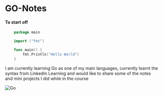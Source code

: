 # GO-Notes

#### To start off
```go
    package main

    import ("fmt")

    func main() {
        fmt.Println("Hello World")
    }
```
I am currently learning Go as one of my main languages, currently learnt the syntax from LinkedIn Learning and would like to share some of the notes and mini projects I did while in the course

![Go](https://external-content.duckduckgo.com/iu/?u=https%3A%2F%2Fwww.pikpng.com%2Fpngl%2Fm%2F455-4550459_golang-logo-go-logo-png-clipart.png&f=1&nofb=1)